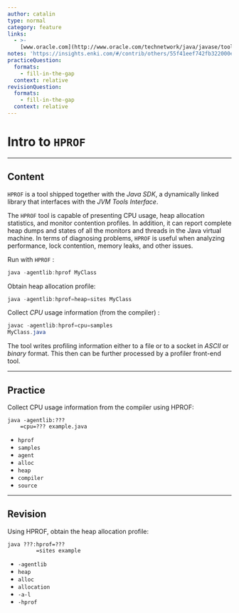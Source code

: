 ```yaml
---
author: catalin
type: normal
category: feature
links:
  - >-
    [www.oracle.com](http://www.oracle.com/technetwork/java/javase/tooldescr-136044.html#gblvj){website}
notes: 'https://insights.enki.com/#/contrib/others/55f41eef742fb322000e0d7b?search=kha'
practiceQuestion:
  formats:
    - fill-in-the-gap
  context: relative
revisionQuestion:
  formats:
    - fill-in-the-gap
  context: relative
---
```


# Intro to `HPROF`


---

## Content

`HPROF` is a tool shipped together with the *Java SDK*, a dynamically linked library that interfaces with the *JVM Tools Interface*.

The `HPROF` tool is capable of presenting CPU usage, heap allocation statistics, and monitor contention profiles. In addition, it can report complete heap dumps and states of all the monitors and threads in the Java virtual machine. In terms of diagnosing problems, `HPROF` is useful when analyzing performance, lock contention, memory leaks, and other issues.

Run with `HPROF` :

```java
java -agentlib:hprof MyClass
```

Obtain heap allocation profile:

```java
java -agentlib:hprof=heap=sites MyClass 
```

Collect *CPU* usage information (from the compiler) :

```java
javac -agentlib:hprof=cpu=samples 
MyClass.java
```

The tool writes profiling information either to a file or to a socket in *ASCII* or *binary* format. This then can be further processed by a profiler front-end tool.


---

## Practice

Collect CPU usage information from the compiler using HPROF:

```plain-text
java -agentlib:???
    =cpu=??? example.java
```

- `hprof`
- `samples`
- `agent`
- `alloc`
- `heap`
- `compiler`
- `source`


---

## Revision

Using HPROF, obtain the heap allocation profile:

```shell
java ???:hprof=???
         =sites example
```

- `-agentlib`
- `heap`
- `alloc`
- `allocation`
- `-a-l`
- `-hprof`
